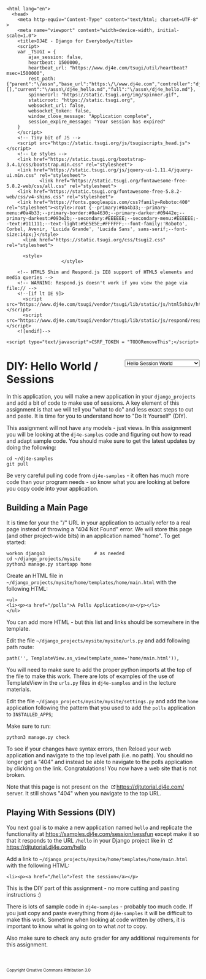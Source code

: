 <!DOCTYPE html>
    <html lang="en">
      <head>
        <meta http-equiv="Content-Type" content="text/html; charset=UTF-8" >
        <meta name="viewport" content="width=device-width, initial-scale=1.0">
        <title>DJ4E - Django for Everybody</title>
        <script>
        var _TSUGI = {
            ajax_session: false,
            heartbeat: 1500000,
            heartbeat_url: "https://www.dj4e.com/tsugi/util/heartbeat?msec=1500000",
            rest_path: {"parent":"\/assn","base_url":"https:\/\/www.dj4e.com","controller":"dj4e_hello.md","extra":"","action":false,"parameters":[],"current":"\/assn\/dj4e_hello.md","full":"\/assn\/dj4e_hello.md"},
            spinnerUrl: "https://static.tsugi.org/img/spinner.gif",
            staticroot: "https://static.tsugi.org",
            websocket_url: false,
            websocket_token: false,
            window_close_message: "Application complete",
            session_expire_message: "Your session has expired"
        }
        </script>
        <!-- Tiny bit of JS -->
        <script src="https://static.tsugi.org/js/tsugiscripts_head.js"></script>
        <!-- Le styles -->
        <link href="https://static.tsugi.org/bootstrap-3.4.1/css/bootstrap.min.css" rel="stylesheet">
        <link href="https://static.tsugi.org/js/jquery-ui-1.11.4/jquery-ui.min.css" rel="stylesheet">
                <link href="https://static.tsugi.org/fontawesome-free-5.8.2-web/css/all.css" rel="stylesheet">
        <link href="https://static.tsugi.org/fontawesome-free-5.8.2-web/css/v4-shims.css" rel="stylesheet">
        <link href="https://fonts.googleapis.com/css?family=Roboto:400" rel="stylesheet"><style>:root {--primary:#0a4b33;--primary-menu:#0a4b33;--primary-border:#0a4630;--primary-darker:#09442e;--primary-darkest:#093e2b;--secondary:#EEEEEE;--secondary-menu:#EEEEEE;--text:#111111;--text-light:#5E5E5E;#FFFFFF;--font-family:'Roboto', Corbel, Avenir, 'Lucida Grande', 'Lucida Sans', sans-serif;--font-size:14px;}</style>
          <link href="https://static.tsugi.org/css/tsugi2.css" rel="stylesheet">

          <style>
                        </style>
<style>
a[target="_blank"]:after {
    font-family: 'Font Awesome 5 Free';
    font-weight: 600;
    content: " \f35d";
}
.goog-te-banner-frame.skiptranslate {
    display: none !important;
    }
body {
    top: 0px !important;
    }
</style>

        <!-- HTML5 Shim and Respond.js IE8 support of HTML5 elements and media queries -->
        <!-- WARNING: Respond.js doesn't work if you view the page via file:// -->
        <!--[if lt IE 9]>
          <script src="https://www.dj4e.com/tsugi/vendor/tsugi/lib/static/js/html5shiv/html5shiv.js"></script>
          <script src="https://www.dj4e.com/tsugi/vendor/tsugi/lib/static/js/respond/respond.min.js"></script>
        <![endif]-->

    <script type="text/javascript">CSRF_TOKEN = "TODORemoveThis";</script>
</head>
<body prefix="oer: http://oerschema.org">
<div id="body_container">
<script>
if (window!=window.top) {
    document.getElementById("body_container").className = "container-fluid";
} else {
    document.getElementById("body_container").className = "container";
}
</script>
<nav class="navbar navbar-inverse navbar-fixed-top" role="navigation" id="tsugi_main_nav_bar" style="display:none">  <div class="container-fluid">
    <div class="navbar-header">
      <button type="button" class="navbar-toggle" data-toggle="collapse" data-target=".navbar-collapse">
        <span class="sr-only">Toggle navigation</span>
        <span class="icon-bar"></span>
        <span class="icon-bar"></span>
        <span class="icon-bar"></span>
      </button>
      <a class="navbar-brand" href="https://www.dj4e.com">DJ4E</a>
    </div>
    <div class="navbar-collapse collapse">
      <ul class="nav navbar-nav navbar-main">
        <li><a href="https://www.dj4e.com/lessons" >Lessons</a></li>
        <li><a href="https://www.dj4e.com/assn" >Assignments</a></li>
      </ul>
      <ul class="nav navbar-nav navbar-right">
        <li><a href="http://www.dr-chuck.com" target="_blank" >Instructor</a></li>
        <li><a href="https://www.dj4e.com/tsugi/login.php" >Login</a></li>
      </ul>
    </div> <!--/.nav-collapse -->
  </div> <!--container -->
</nav>
<script>
if ( ! inIframe() ) {
  document.getElementById('tsugi_main_nav_bar').style.display = 'block';
  document.getElementsByTagName('body')[0].style.paddingTop = '5.93rem';
}
</script>
<div id="flashmessages"></div><style>
center {
    padding-bottom: 10px;
}
@media print {
    #chapters {
        display: none;
    }
}
a[target="_blank"]:after {
  content: url(data:image/png;base64,iVBORw0KGgoAAAANSUhEUgAAAAoAAAAKCAYAAACNMs+9AAAAQElEQVR42qXKwQkAIAxDUUdxtO6/RBQkQZvSi8I/pL4BoGw/XPkh4XigPmsUgh0626AjRsgxHTkUThsG2T/sIlzdTsp52kSS1wAAAABJRU5ErkJggg==);
  margin: 0 3px 0 5px;
}
</style>
</head>
<body prefix="oer: http://oerschema.org">
<div id="body_container">
<script>
if (window!=window.top) {
    document.getElementById("body_container").className = "container-fluid";
} else {
    document.getElementById("body_container").className = "container";
}
</script>
<script>
function onSelect() {
    console.log($('#chapters').val());
    window.location = $('#chapters').val();
}
</script>
<div style="float:right">
<select id="chapters" onchange="onSelect();">
  <option value="dj4e_install.md">Django and PythonAnywhere</option>
  <option value="dj4e_html.md">Adding HTML</option>
  <option value="dj4e_tut01.md">Serving Dynamic Content</option>
  <option value="dj4e_tut02.md">Django Models</option>
  <option value="dj4e_tut03.md">Django Views</option>
  <option value="dj4e_tut04.md">Django Forms</option>
  <option value="dj4e_hello.md" selected>Hello Session World</option>
  <option value="dj4e_load.md">Batch Loading Data</option>
  <option value="dj4e_autos.md">Login / Autos CRUD</option>
  <option value="dj4e_local.md">Installing Django Locally</option>
  <option value="dj4e_github.md">Using GitHub</option>
  <option value="dj4e_ads1.md">AdList Milestone #1</option>
  <option value="dj4e_ads2.md">AdList Milestone #2</option>
  <option value="dj4e_ads3.md">AdList Milestone #3</option>
  <option value="dj4e_ads4.md">AdList Milestone #4</option>
</select>
</div>
<h1>DIY: Hello World / Sessions</h1>
<p>In this application, you will make a new application in your <code>django_projects</code>
and add a bit of code to make use of sessions.  A key element of this assignment is
that we will tell you &quot;what to do&quot; and less exact steps to cut and paste.  It is time
for you to understand how to &quot;Do It Yourself&quot; (DIY).</p>
<p>This assignment will not have any models - just views.  In this assignment you will
be looking at the <code>dj4e-samples</code> code and figuring out how to read and adapt sample code.
You should make sure to get the latest updates by doing the following:</p>
<pre><code>cd ~/dj4e-samples
git pull</code></pre>
<p>Be very careful pulling code from <code>dj4e-samples</code> - it often has much more
code than your program needs - so know what you are looking at before you copy
code into your application.</p>
<h2>Building a Main Page</h2>
<p>It is time for your the &quot;/&quot; URL in your application to actually refer to a real page instead
of throwing a &quot;404 Not Found&quot; error.  We will store this page (and other project-wide
bits) in an application named &quot;home&quot;.  To get started:</p>
<pre><code>workon django3                  # as needed
cd ~/django_projects/mysite
python3 manage.py startapp home</code></pre>
<p>Create an HTML file in <code>~/django_projects/mysite/home/templates/home/main.html</code> with the following HTML:</p>
<pre><code>&lt;ul&gt;
&lt;li&gt;&lt;p&gt;&lt;a href="/polls"&gt;A Polls Application&lt;/a&gt;&lt;/p&gt;&lt;/li&gt;
&lt;/ul&gt;</code></pre>
<p>You can add more HTML - but this list and links should be somewhere in the template.</p>
<p>Edit the file <code>~/django_projects/mysite/mysite/urls.py</code> and add following path route:</p>
<pre><code>path('', TemplateView.as_view(template_name='home/main.html')),</code></pre>
<p>You will need to make sure to add the proper python imports at the top of the file to make this work.
There are lots of examples of the use of TemplateView in the <code>urls.py</code> files in <code>dj4e-samples</code>
and in the lecture materials.</p>
<p>Edit the file <code>~/django_projects/mysite/mysite/settings.py</code> and add the <code>home</code> application following
the pattern that you used to add the <code>polls</code> application to <code>INSTALLED_APPS</code>;</p>
<p>Make sure to run:</p>
<pre><code>python3 manage.py check</code></pre>
<p>To see if your changes have syntax errors, then Reload your web application and
navigate to the top level path (i.e. no path).  You should no longer
get a &quot;404&quot; and instead be able to navigate to the polls application by clicking on the link.
Congratulations!  You now have a web site that is not broken.</p>
<p>Note that this page is not present on the <a href="https://djtutorial.dj4e.com/" target="_blank">
<a href="https://djtutorial.dj4e.com/">https://djtutorial.dj4e.com/</a></a> server.  It still shows &quot;404&quot; when you navigate to the top URL.</p>
<h2>Playing With Sessions (DIY)</h2>
<p>You next goal is to make a new application named <code>hello</code> and replicate the functionality
at <a href="https://samples.dj4e.com/session/sessfun">https://samples.dj4e.com/session/sessfun</a> except make it so that it responds to the
URL <code>/hello</code> in your Django project like in <a href="https://djtutorial.dj4e.com/hello" target="_blank">
<a href="https://djtutorial.dj4e.com/hello">https://djtutorial.dj4e.com/hello</a></a></p>
<p>Add a link to <code>~/django_projects/mysite/home/templates/home/main.html</code> with the following HTML:</p>
<pre><code>&lt;li&gt;&lt;p&gt;&lt;a href="/hello"&gt;Test the session&lt;/a&gt;&lt;/p&gt;</code></pre>
<p>This is the DIY part of this assignment - no more cutting and pasting instructions :)</p>
<p>There is lots of sample code in <code>dj4e-samples</code> - probably
too much code.  If you just copy and paste everything from <code>dj4e-samples</code> it will be difficult to
make this work.  Sometime when looking at code written by others, it is important to know what
is going on to what <em>not</em> to copy.</p>
<p>Also make sure to check any auto grader for any additional requirements for this assignment.</p><script src="https://static.tsugi.org/js/jquery-1.11.3.js"></script>
<script src="https://static.tsugi.org/bootstrap-3.4.1/js/bootstrap.min.js"></script>
<script src="https://static.tsugi.org/js/jquery-ui-1.11.4/jquery-ui.min.js"></script>
<script src="https://static.tsugi.org/js/jquery.timeago-1.6.3.js"></script>
<script src="https://static.tsugi.org/js/handlebars-v4.0.2.js"></script>
<script src="https://static.tsugi.org/tmpljs-3.8.0/tmpl.min.js"></script>
<script src="https://static.tsugi.org/js/tsugiscripts.js"></script>
<script type="text/javascript">
    HEARTBEAT_TIMEOUT = setTimeout(doHeartBeat, _TSUGI.heartbeat);
    tsugiEmbedMenu();
</script>
<div id="google_translate_element" style="position: fixed; right: 1em; bottom: 0.25em;"></div><script type="text/javascript">
function googleTranslateElementInit() {
  new google.translate.TranslateElement({pageLanguage: "en", layout: google.translate.TranslateElement.InlineLayout.SIMPLE
    }, "google_translate_element");
}
</script><script type="text/javascript" src="//translate.google.com/translate_a/element.js?cb=googleTranslateElementInit"></script>

<p style="font-size: 75%; margin-top: 5em;">
Copyright Creative Commons Attribution 3.0
</p><script>
// https://stackoverflow.com/questions/7901679/jquery-add-target-blank-for-outgoing-link
$(window).load(function() {
    $('a[href^="http"]').attr('target', function() {
      if(this.host == location.host) return '_self'
      else return '_blank'
    });
});
</script>

</div></body>
</html>

